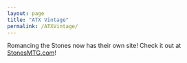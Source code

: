 ```yaml
---
layout: page
title: "ATX Vintage"
permalink: /ATXVintage/
---
```


Romancing the Stones now has their own site! Check it out at [StonesMTG.com](https://stonesmtg.com/)!
